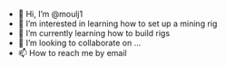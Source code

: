 - 👋 Hi, I’m @moulj1
- 👀 I’m interested in learning how to set up a mining rig  
- 🌱 I’m currently learning how to build rigs
- 💞️ I’m looking to collaborate on ...
- 📫 How to reach me by email

<!---
moulj1/moulj1 is a ✨ special ✨ repository because its `README.md` (this file) appears on your GitHub profile.
You can click the Preview link to take a look at your changes.
--->
